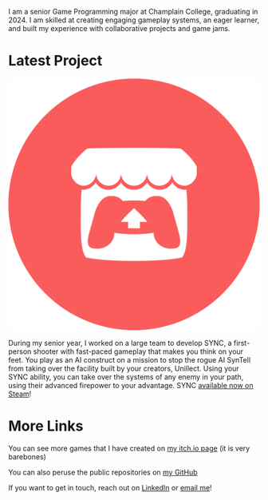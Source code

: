 I am a senior Game Programming major at Champlain College, graduating in 2024. I am skilled at creating engaging gameplay systems, an eager learner, and built my experience with collaborative projects and game jams.

# Latest Project

[![](src/assets/itch-io-icon.png)](https://store.steampowered.com/app/2820790/SYNC/)

During my senior year, I worked on a large team to develop SYNC, a first-person shooter with fast-paced gameplay that makes you think on your feet. You play as an AI construct on a mission to stop the rogue AI SynTell from taking over the facility built by your creators, Unillect. Using your SYNC ability, you can take over the systems of any enemy in your path, using their advanced firepower to your advantage. SYNC [available now on Steam](https://store.steampowered.com/app/2820790/SYNC/)!

# More Links

You can see more games that I have created on [my itch.io page](https://hdorer.itch.io) (it is very barebones)

You can also peruse the public repositories on [my GitHub](https://github.com/hdorer)

If you want to get in touch, reach out on [LinkedIn](https://linkedin.com/in/harrydorer) or [email me](mailto:hdorer24@gmail.com)!
